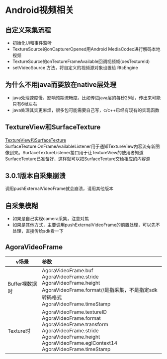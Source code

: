 # Android视频相关

## 自定义采集流程
- 初始化Ui和事件监听
- TextureSource的onCapturerOpened用Android MediaCodec进行解码本地视频
- TextureSource的onTextureFrameAvailable回调视频帧(oesTextureId)
- setVideoSource 方法，将自定义的视频源对象设置给 RtcEngine

## 为什么不用java而要放在native层处理
- java处理速度慢，影响预期流畅度。比如传进java层的每秒25帧，传出来可能只有6帧左右
- java处理其实更麻烦，很多包可能需要自己写，c/c++已经有现有的实现函数

## TextureView和SurfaceTexture
[TextureView和SurfaceTexture](https://www.cnblogs.com/wytiger/p/5693569.html)   
SurfaceTexture.OnFrameAvailableListener用于通知TextureView内容流有新图像到来。SurfaceTextureListener接口用于让TextureView的使用者知道SurfaceTexture已准备好，这样就可以把SurfaceTexture交给相应的内容源

## 3.0.1版本自采集崩溃
调用pushExternalVideoFrame就会崩溃，请用其他版本

## 自采集模糊
- 如果是自己实现camera采集，注意对焦
- 如果是其他方式，主要调用pushExternalVideoFrame的前置处理，可以先不处理，直接传给sdk看一下

## AgoraVideoFrame
| v场景 | 参数 |
| ------------- |:-------------|
| Buffer裸数据时 | AgoraVideoFrame.buf<br>AgoraVideoFrame.stride<br>AgoraVideoFrame.height<br>AgoraVideoFrame.format//是指采集，不是指定sdk转码格式<br>AgoraVideoFrame.timeStamp |
| Texture时|AgoraVideoFrame.textureID<br>AgoraVideoFrame.format<br>AgoraVideoFrame.transform<br>AgoraVideoFrame.stride<br>AgoraVideoFrame.height<br>AgoraVideoFrame.eglContext14<br>AgoraVideoFrame.timeStamp |
